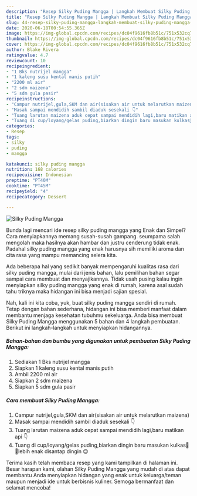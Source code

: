```yaml
---
description: "Resep Silky Puding Mangga | Langkah Membuat Silky Puding Mangga Yang Sedap"
title: "Resep Silky Puding Mangga | Langkah Membuat Silky Puding Mangga Yang Sedap"
slug: 44-resep-silky-puding-mangga-langkah-membuat-silky-puding-mangga-yang-sedap
date: 2020-06-18T00:54:55.365Z
image: https://img-global.cpcdn.com/recipes/dc04f9616fb8b51c/751x532cq70/silky-puding-mangga-foto-resep-utama.jpg
thumbnail: https://img-global.cpcdn.com/recipes/dc04f9616fb8b51c/751x532cq70/silky-puding-mangga-foto-resep-utama.jpg
cover: https://img-global.cpcdn.com/recipes/dc04f9616fb8b51c/751x532cq70/silky-puding-mangga-foto-resep-utama.jpg
author: Blake Rivera
ratingvalue: 4.7
reviewcount: 10
recipeingredient:
- "1 Bks nutrijel mangga"
- "1 kaleng susu kental manis putih"
- "2200 ml air"
- "2 sdm maizena"
- "5 sdm gula pasir"
recipeinstructions:
- "Campur nutrijel,gula,SKM dan air(sisakan air untuk melarutkan maizena)"
- "Masak sampai mendidih sambil diaduk sesekali 👇"
- "Tuang larutan maizena aduk cepat sampai mendidih lagi,baru matikan api 👇"
- "Tuang di cup/loyang/gelas puding,biarkan dingin baru masukan kulkas🤤😍lebih enak disantap dingin 😉"
categories:
- Resep
tags:
- silky
- puding
- mangga

katakunci: silky puding mangga 
nutrition: 168 calories
recipecuisine: Indonesian
preptime: "PT40M"
cooktime: "PT45M"
recipeyield: "4"
recipecategory: Dessert

---
```



![Silky Puding Mangga](https://img-global.cpcdn.com/recipes/dc04f9616fb8b51c/751x532cq70/silky-puding-mangga-foto-resep-utama.jpg)

Bunda lagi mencari ide resep silky puding mangga yang Enak dan Simpel? Cara menyiapkannya memang susah-susah gampang. seumpama salah mengolah maka hasilnya akan hambar dan justru cenderung tidak enak. Padahal silky puding mangga yang enak harusnya sih memiliki aroma dan cita rasa yang mampu memancing selera kita.



Ada beberapa hal yang sedikit banyak mempengaruhi kualitas rasa dari silky puding mangga, mulai dari jenis bahan, lalu pemilihan bahan segar sampai cara membuat dan menyajikannya. Tidak usah pusing kalau ingin menyiapkan silky puding mangga yang enak di rumah, karena asal sudah tahu triknya maka hidangan ini bisa menjadi sajian spesial.


Nah, kali ini kita coba, yuk, buat silky puding mangga sendiri di rumah. Tetap dengan bahan sederhana, hidangan ini bisa memberi manfaat dalam membantu menjaga kesehatan tubuhmu sekeluarga. Anda bisa membuat Silky Puding Mangga menggunakan 5 bahan dan 4 langkah pembuatan. Berikut ini langkah-langkah untuk menyiapkan hidangannya.

<!--inarticleads1-->

##### Bahan-bahan dan bumbu yang digunakan untuk pembuatan Silky Puding Mangga:

1. Sediakan 1 Bks nutrijel mangga
1. Siapkan 1 kaleng susu kental manis putih
1. Ambil 2200 ml air
1. Siapkan 2 sdm maizena
1. Siapkan 5 sdm gula pasir




<!--inarticleads2-->

##### Cara membuat Silky Puding Mangga:

1. Campur nutrijel,gula,SKM dan air(sisakan air untuk melarutkan maizena)
1. Masak sampai mendidih sambil diaduk sesekali 👇
1. Tuang larutan maizena aduk cepat sampai mendidih lagi,baru matikan api 👇
1. Tuang di cup/loyang/gelas puding,biarkan dingin baru masukan kulkas🤤😍lebih enak disantap dingin 😉




Terima kasih telah membaca resep yang kami tampilkan di halaman ini. Besar harapan kami, olahan Silky Puding Mangga yang mudah di atas dapat membantu Anda menyiapkan hidangan yang enak untuk keluarga/teman maupun menjadi ide untuk berbisnis kuliner. Semoga bermanfaat dan selamat mencoba!
